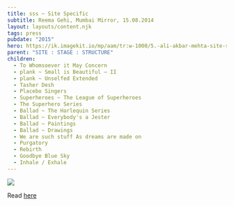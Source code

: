 ```yaml
---
title: sss ~ Site Specific
subtitle: Reema Gehi, Mumbai Mirror, 15.08.2014
layout: layouts/content.njk
tags: press
pubdate: "2015"
hero: https://ik.imagekit.io/mp/aam/tr:w-1000/5.-ali-akbar-mehta-site-stage-structure-2014_installation-view-©-aliakbarmehta.png
parent: "SITE : STAGE : STRUCTURE"
children:
  - To Whomsoever it May Concern
  - plank ~ Small is Beautiful – II
  - plank ~ Unselfed Extended
  - Tasher Desh
  - Placebo Singers
  - Superheroes ~ The League of Superheroes
  - The Superhero Series
  - Ballad ~ The Harlequin Series
  - Ballad ~ Everybody's a Jester
  - Ballad ~ Paintings
  - Ballad ~ Drawings
  - We are such stuff As dreams are made on
  - Purgatory
  - Rebirth
  - Goodbye Blue Sky
  - Inhale / Exhale
---
```

![](https://ik.imagekit.io/mp/aam/tr:w-1000/5.-ali-akbar-mehta-site-stage-structure-2014_installation-view-©-aliakbarmehta.png)

Read [here](https://mumbaimirror.indiatimes.com/mumbai/other/Site-specific/articleshow/40296979.cms?)
